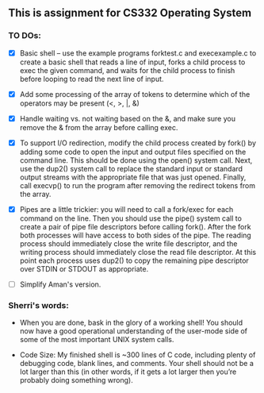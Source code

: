 ## This is assignment for CS332 Operating System

### TO DOs:

- [x] Basic shell – use the example programs forktest.c and execexample.c to create a basic shell that
      reads a line of input, forks a child process to exec the given command, and waits for the child
      process to finish before looping to read the next line of input.


- [x] Add some processing of the array of tokens to determine which of the operators may be present
      (<, >, |, &)
- [x] Handle waiting vs. not waiting based on the &, and make sure you remove the & from the array
      before calling exec.
- [x] To support I/O redirection, modify the child process created by fork() by adding some code to
      open the input and output files specified on the command line. This should be done using the open() system call. Next, use the dup2() system call to replace the standard input or standard output streams with the appropriate file that was just opened. Finally, call execvp() to run the program after removing the redirect tokens from the array.
- [x] Pipes are a little trickier: you will need to call a fork/exec for each command on the line. Then you should use the pipe() system call to create a pair of pipe file descriptors before calling fork(). After the fork both processes will have access to both sides of the pipe. The reading process should immediately close the write file descriptor, and the writing process should immediately close the read file descriptor. At this point each process uses dup2() to copy the remaining pipe descriptor over STDIN or STDOUT as appropriate.
- [ ] Simplify Aman's version.

### Sherri's words:
- When you are done, bask in the glory of a working shell! You should now have a good operational understanding of the user-mode side of some of the most important UNIX system calls.

- Code Size: My finished shell is ~300 lines of C code, including plenty of debugging code, blank lines, and comments. Your shell should not be a lot larger than this (in other words, if it gets a lot larger then you’re probably doing something wrong).


